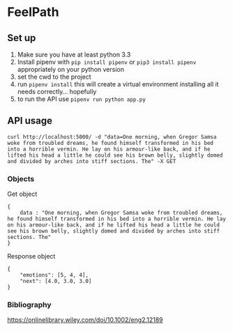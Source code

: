 # FeelPath

## Set up

1. Make sure you have at least python 3.3
2. Install pipenv with `pip install pipenv` or `pip3 install pipenv` appropriately on your python version
3. set the cwd to the project
4. run `pipenv install` this will create a virtual environment installing all it needs correctly... hopefully
5. to run the API use `pipenv run python app.py`



## API usage

```{bash}
curl http://localhost:5000/ -d "data=One morning, when Gregor Samsa woke from troubled dreams, he found himself transformed in his bed into a horrible vermin. He lay on his armour-like back, and if he lifted his head a little he could see his brown belly, slightly domed and divided by arches into stiff sections. The" -X GET
```

### Objects

Get object

```{json}
{
    data : "One morning, when Gregor Samsa woke from troubled dreams, he found himself transformed in his bed into a horrible vermin. He lay on his armour-like back, and if he lifted his head a little he could see his brown belly, slightly domed and divided by arches into stiff sections. The"
}
```

Response object

```{ json }
{
    "emotions": [5, 4, 4],
    "next": [4.0, 3.0, 3.0]
}
```


### Bibliography

https://onlinelibrary.wiley.com/doi/10.1002/eng2.12189
